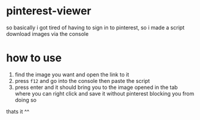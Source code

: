 # pinterest-viewer
so basically i got tired of having to sign in to pinterest, so i made a script download images via the console
# how to use
1. find the image you want and open the link to it
2. press `f12` and go into the console then paste the script
3. press enter and it should bring you to the image opened in the tab where you can right click and save it without pinterest blocking you from doing so

thats it ^^
